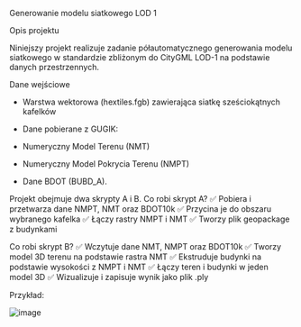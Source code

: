 Generowanie modelu siatkowego LOD 1

Opis projektu

Niniejszy projekt realizuje zadanie półautomatycznego generowania modelu siatkowego w standardzie zbliżonym do CityGML LOD-1 na podstawie danych przestrzennych.

Dane wejściowe

-  Warstwa wektorowa (hextiles.fgb) zawierająca siatkę sześciokątnych kafelków
  
-  Dane pobierane z GUGIK:
  
-  Numeryczny Model Terenu (NMT)
  
-  Numeryczny Model Pokrycia Terenu (NMPT)
  
-  Dane BDOT (BUBD_A).

Projekt obejmuje dwa skrypty A i B.
Co robi skrypt A?
✅ Pobiera i przetwarza dane NMPT, NMT oraz BDOT10k
✅ Przycina je do obszaru wybranego kafelka
✅ Łączy rastry NMPT i NMT
✅ Tworzy plik geopackage z budynkami

Co robi skrypt B?
✅ Wczytuje dane NMT, NMPT oraz BDOT10k
✅ Tworzy model 3D terenu na podstawie rastra NMT
✅ Ekstruduje budynki na podstawie wysokości z NMPT i NMT
✅ Łączy teren i budynki w jeden model 3D
✅ Wizualizuje i zapisuje wynik jako plik .ply

Przykład:


![image](https://github.com/user-attachments/assets/74ee0233-2333-41de-8ad0-06741fd73a41)
